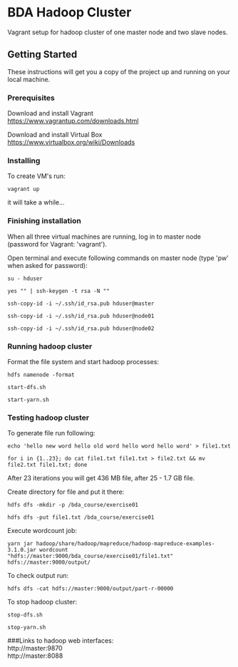 # BDA Hadoop Cluster

Vagrant setup for hadoop cluster of one master node and two slave nodes.

## Getting Started

These instructions will get you a copy of the project up and running on your local machine.

### Prerequisites

Download and install Vagrant  
https://www.vagrantup.com/downloads.html

Download and install Virtual Box  
https://www.virtualbox.org/wiki/Downloads

### Installing

To create VM's run:

```
vagrant up
```

it will take a while...

### Finishing installation

When all three virtual machines are running, log in to master node (password for Vagrant: 'vagrant').

Open terminal and execute following commands on master node (type 'pw' when asked for password):

```
su - hduser

yes "" | ssh-keygen -t rsa -N ""

ssh-copy-id -i ~/.ssh/id_rsa.pub hduser@master

ssh-copy-id -i ~/.ssh/id_rsa.pub hduser@node01

ssh-copy-id -i ~/.ssh/id_rsa.pub hduser@node02
```

### Running hadoop cluster

Format the file system and start hadoop processes:

```
hdfs namenode -format

start-dfs.sh

start-yarn.sh
```

### Testing hadoop cluster

To generate file run following:

```
echo 'hello new word hello old word hello word hello word' > file1.txt

for i in {1..23}; do cat file1.txt file1.txt > file2.txt && mv file2.txt file1.txt; done
```

After 23 iterations you will get 436 MB file, after 25 - 1.7 GB file.

Create directory for file and put it there:

```
hdfs dfs -mkdir -p /bda_course/exercise01

hdfs dfs -put file1.txt /bda_course/exercise01
```

Execute wordcount job:

```
yarn jar hadoop/share/hadoop/mapreduce/hadoop-mapreduce-examples-3.1.0.jar wordcount "hdfs://master:9000/bda_course/exercise01/file1.txt" hdfs://master:9000/output/
```

To check output run:

```
hdfs dfs -cat hdfs://master:9000/output/part-r-00000
```

To stop hadoop cluster:

```
stop-dfs.sh

stop-yarn.sh
```

###Links to hadoop web interfaces:  
http://master:9870  
http://master:8088
